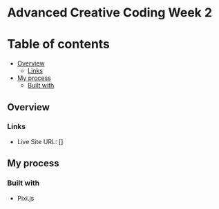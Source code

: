 # Advanced Creative Coding Week 2

# Table of contents

- [Overview](#overview)
  - [Links](#links)
- [My process](#my-process)
  - [Built with](#built-with)

## Overview

### Links

- Live Site URL: []

## My process

### Built with

- Pixi.js

